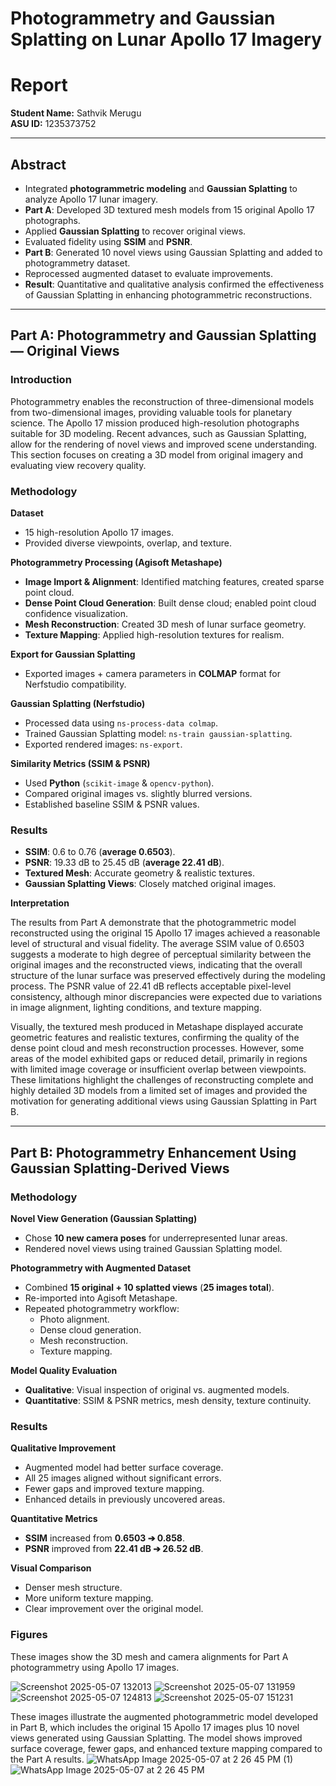# Photogrammetry and Gaussian Splatting on Lunar Apollo 17 Imagery
# Report

**Student Name:** Sathvik Merugu  
**ASU ID:** 1235373752

---

## Abstract

- Integrated **photogrammetric modeling** and **Gaussian Splatting** to analyze Apollo 17 lunar imagery.
- **Part A**: Developed 3D textured mesh models from 15 original Apollo 17 photographs.
- Applied **Gaussian Splatting** to recover original views.
- Evaluated fidelity using **SSIM** and **PSNR**.
- **Part B**: Generated 10 novel views using Gaussian Splatting and added to photogrammetry dataset.
- Reprocessed augmented dataset to evaluate improvements.
- **Result**: Quantitative and qualitative analysis confirmed the effectiveness of Gaussian Splatting in enhancing photogrammetric reconstructions.

---

## Part A: Photogrammetry and Gaussian Splatting — Original Views

### Introduction

Photogrammetry enables the reconstruction of three-dimensional models from two-dimensional images, providing valuable tools for planetary science. The Apollo 17 mission produced high-resolution photographs suitable for 3D modeling. Recent advances, such as Gaussian Splatting, allow for the rendering of novel views and improved scene understanding. This section focuses on creating a 3D model from original imagery and evaluating view recovery quality.

### Methodology

**Dataset**
- 15 high-resolution Apollo 17 images.
- Provided diverse viewpoints, overlap, and texture.

**Photogrammetry Processing (Agisoft Metashape)**
- **Image Import & Alignment**: Identified matching features, created sparse point cloud.
- **Dense Point Cloud Generation**: Built dense cloud; enabled point cloud confidence visualization.
- **Mesh Reconstruction**: Created 3D mesh of lunar surface geometry.
- **Texture Mapping**: Applied high-resolution textures for realism.

**Export for Gaussian Splatting**
- Exported images + camera parameters in **COLMAP** format for Nerfstudio compatibility.

**Gaussian Splatting (Nerfstudio)**
- Processed data using `ns-process-data colmap`.
- Trained Gaussian Splatting model: `ns-train gaussian-splatting`.
- Exported rendered images: `ns-export`.

**Similarity Metrics (SSIM & PSNR)**
- Used **Python** (`scikit-image` & `opencv-python`).
- Compared original images vs. slightly blurred versions.
- Established baseline SSIM & PSNR values.

### Results

- **SSIM**: 0.6 to 0.76 (**average 0.6503**).
- **PSNR**: 19.33 dB to 25.45 dB (**average 22.41 dB**).
- **Textured Mesh**: Accurate geometry & realistic textures.
- **Gaussian Splatting Views**: Closely matched original images.


**Interpretation**

The results from Part A demonstrate that the photogrammetric model reconstructed using the original 15 Apollo 17 images achieved a reasonable level of structural and visual fidelity. The average SSIM value of 0.6503 suggests a moderate to high degree of perceptual similarity between the original images and the reconstructed views, indicating that the overall structure of the lunar surface was preserved effectively during the modeling process. The PSNR value of 22.41 dB reflects acceptable pixel-level consistency, although minor discrepancies were expected due to variations in image alignment, lighting conditions, and texture mapping.

Visually, the textured mesh produced in Metashape displayed accurate geometric features and realistic textures, confirming the quality of the dense point cloud and mesh reconstruction processes. However, some areas of the model exhibited gaps or reduced detail, primarily in regions with limited image coverage or insufficient overlap between viewpoints. These limitations highlight the challenges of reconstructing complete and highly detailed 3D models from a limited set of images and provided the motivation for generating additional views using Gaussian Splatting in Part B.

---

## Part B: Photogrammetry Enhancement Using Gaussian Splatting-Derived Views

### Methodology

**Novel View Generation (Gaussian Splatting)**
- Chose **10 new camera poses** for underrepresented lunar areas.
- Rendered novel views using trained Gaussian Splatting model.

**Photogrammetry with Augmented Dataset**
- Combined **15 original + 10 splatted views** (**25 images total**).
- Re-imported into Agisoft Metashape.
- Repeated photogrammetry workflow:
  - Photo alignment.
  - Dense cloud generation.
  - Mesh reconstruction.
  - Texture mapping.

**Model Quality Evaluation**
- **Qualitative**: Visual inspection of original vs. augmented models.
- **Quantitative**: SSIM & PSNR metrics, mesh density, texture continuity.

### Results

**Qualitative Improvement**
- Augmented model had better surface coverage.
- All 25 images aligned without significant errors.
- Fewer gaps and improved texture mapping.
- Enhanced details in previously uncovered areas.

**Quantitative Metrics**
- **SSIM** increased from **0.6503 ➔ 0.858**.
- **PSNR** improved from **22.41 dB ➔ 26.52 dB**.

**Visual Comparison**
- Denser mesh structure.
- More uniform texture mapping.
- Clear improvement over the original model.

### Figures
These images show the 3D mesh and camera alignments for Part A photogrammetry using Apollo 17 images.

![Screenshot 2025-05-07 132013](https://github.com/user-attachments/assets/4a2c31aa-90b7-4f93-a68c-ca171cc2ac1e)
![Screenshot 2025-05-07 131959](https://github.com/user-attachments/assets/789e852d-3928-43f8-9e64-40a4f05e947f)
![Screenshot 2025-05-07 124813](https://github.com/user-attachments/assets/12259af2-d213-447e-8a6b-1eb96b2ff15f)
![Screenshot 2025-05-07 151231](https://github.com/user-attachments/assets/7cc50f5e-5a9f-4eea-b55a-889731ddc129)



These images illustrate the augmented photogrammetric model developed in Part B, which includes the original 15 Apollo 17 images plus 10 novel views generated using Gaussian Splatting. The model shows improved surface coverage, fewer gaps, and enhanced texture mapping compared to the Part A results.
![WhatsApp Image 2025-05-07 at 2 26 45 PM (1)](https://github.com/user-attachments/assets/dfa827b2-8dad-4eb3-a349-7057d78f29f4)
![WhatsApp Image 2025-05-07 at 2 26 45 PM](https://github.com/user-attachments/assets/3ce72593-0c24-472e-9684-719e4029b412)







